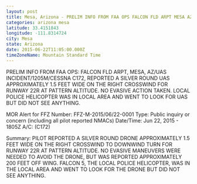 ```yaml
---
layout: post
title: Mesa, Arizona - PRELIM INFO FROM FAA OPS FALCON FLD ARPT MESA AZ UAS INCIDENT 1205M CESSNA C172
categories: arizona mesa
latitude: 33.4151843
longitude: -111.8314724
city: Mesa
state: Arizona
date: 2015-06-22T11:05:00.000Z
timeZoneName: Mountain Standard Time
---
```


PRELIM INFO FROM FAA OPS: FALCON FLD ARPT, MESA, AZ/UAS INCIDENT/1205M/CESSNA C172, REPORTED A SILVER ROUND UAS APPROXIMATELY 1.5 FEET WIDE ON THE RIGHT CROSSWIND FOR RUNWAY 22R AT PATTERN ALTITUDE. NO EVASIVE ACTION TAKEN. LOCAL POLICE HELICOPTER WAS IN LOCAL AREA AND WENT TO LOOK FOR UAS BUT DID NOT SEE ANYTHING.  


MOR Alert for FFZ
Number: FFZ-M-2015/06/22-0001
Type: Public inquiry or concern (including all pilot reported NMACs)
Date/Time: Jun 22, 2015 - 1805Z
A/C: (C172)

Summary: PILOT REPORTED A SILVER ROUND DRONE APPROXIMATELY 1.5 FEET WIDE ON THE RIGHT CROSSWIND TO DOWNWIND TURN FOR RUNWAY 22R AT PATTERN ALTITUDE. NO EVASIVE MANEUVERS WERE NEEDED TO AVOID THE DRONE, BUT WAS REPORTED APPROXIMATELY 200 FEET OFF WING. FALCON 5, THE LOCAL POLICE HELICOPTER, WAS IN THE LOCAL AREA AND WENT TO LOOK FOR THE DRONE BUT DID NOT SEE ANYTHING.